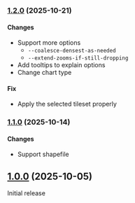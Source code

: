 ### [1.2.0](https://github.com/spider-hand/vector-tile-lab/compare/v1.1.0...v1.2.0) (2025-10-21)

#### Changes
- Support more options
  - `--coalesce-densest-as-needed`
  - `--extend-zooms-if-still-dropping`
- Add tooltips to explain options
- Change chart type

#### Fix
- Apply the selected tileset properly

### [1.1.0](https://github.com/spider-hand/vector-tile-lab/compare/v1.0.0...v1.1.0) (2025-10-14)

#### Changes
- Support shapefile

## [1.0.0](https://github.com/spider-hand/vector-tile-lab/compare/main...v1.0.0) (2025-10-05)
Initial release
